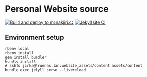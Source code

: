 # Personal Website source

[![Build and deploy to manakjiri.cz](https://github.com/manakjiri/personal-website/actions/workflows/deploy.yml/badge.svg)](https://github.com/manakjiri/personal-website/actions/workflows/deploy.yml)
[![Jekyll site CI](https://github.com/manakjiri/personal-website/actions/workflows/validate.yml/badge.svg)](https://github.com/manakjiri/personal-website/actions/workflows/validate.yml)


## Environment setup

``` shell
rbenv local
rbenv install
gem install bundler
bundle install
# sshfs jirka@truenas.lan:website_assets/content assets/content
bundle exec jekyll serve --livereload
```
